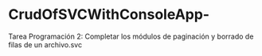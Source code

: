 # CrudOfSVCWithConsoleApp-
Tarea Programación 2: Completar los módulos de paginación y borrado de filas de un archivo.svc
